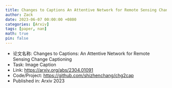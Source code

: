 ```yaml
---
title: Changes to Captions An Attentive Network for Remote Sensing Change Captioning
author: Zack
date: 2023-06-07 00:00:00 +0800
categories: [Arxiv]
tags: [paper, nan]
math: true
pin: false
---
```

- 论文名称: Changes to Captions: An Attentive Network for Remote Sensing Change Captioning
- Task: Image Caption
- Link: https://arxiv.org/abs/2304.01091
- Code/Project: https://github.com/shizhenchang/chg2cap
- Published in: Arxiv 2023
